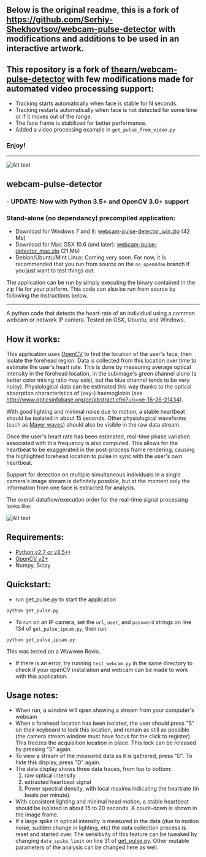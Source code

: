 
## Below is the original readme, this is a fork of https://github.com/Serhiy-Shekhovtsov/webcam-pulse-detector with modifications and additions to be used in an interactive artwork. 


## This repository is a fork of [thearn/webcam-pulse-detector](https://github.com/thearn/webcam-pulse-detector) with few modifications made for automated video processing support:

- Tracking starts automatically when face is stable for N seconds. 
- Tracking restarts automatically when face is not detected for some time or if it moves out of the range. 
- The face frame is stabilized for better performance.
- Added a video processing example in `get_pulse_from_video.py`

### Enjoy!

---

![Alt text](http://i.imgur.com/2ngZopS.jpg "Screenshot")

webcam-pulse-detector
-----------------------

### - UPDATE: Now with Python 3.5+ and OpenCV 3.0+ support

### Stand-alone (no dependancy) precompiled application:

 - Download for Windows 7 and 8: [webcam-pulse-detector_win.zip](http://sourceforge.net/projects/webcampulsedetector/files/webcam-pulse-detector_win.zip/download) (42 Mb) 
 - Download for Mac OSX 10.6 (and later): [webcam-pulse-detector_mac.zip](http://sourceforge.net/projects/webcampulsedetector/files/webcam-pulse-detector_mac.zip/download) (21 Mb)
 - Debian/Ubuntu/Mint Linux: Coming very soon. For now, it is recommended that you run from source on the `no_openmdao` branch if you just want to test things out.

The application can be run by simply executing the binary contained in the zip file for your platform.
This code can also be run from source by following the instructions below.

---------------------------------------

A python code that detects the heart-rate of an individual using a common webcam or network IP camera. 
Tested on OSX, Ubuntu, and Windows.

How it works:
-----------------
This application uses [OpenCV](http://opencv.org/) to find the location of the user's face, then isolate the forehead region. Data is collected
from this location over time to estimate the user's heart rate. This is done by measuring average optical
intensity in the forehead location, in the subimage's green channel alone (a better color mixing ratio may exist, but the 
blue channel tends to be very noisy). Physiological data can be estimated this way thanks to the optical absorption 
characteristics of (oxy-) haemoglobin (see http://www.opticsinfobase.org/oe/abstract.cfm?uri=oe-16-26-21434). 

With good lighting and minimal noise due to motion, a stable heartbeat should be 
isolated in about 15 seconds. Other physiological waveforms (such as 
[Mayer waves](http://en.wikipedia.org/wiki/Mayer_waves)) should also be visible in the raw data stream.

Once the user's heart rate has been estimated, real-time phase variation associated with this 
frequency is also computed. This allows for the heartbeat to be exaggerated in the post-process frame rendering, 
causing the highlighted forehead location to pulse in sync with the user's own heartbeat.

Support for detection on multiple simultaneous individuals in a single camera's 
image stream is definitely possible, but at the moment only the information from one face 
is extracted for analysis.

The overall dataflow/execution order for the real-time signal processing looks like:

![Alt text](http://i.imgur.com/xS7O8U3.png "Signal processing")


Requirements:
---------------

- [Python v2.7 or v3.5+)](http://python.org/)
- [OpenCV v2+](http://opencv.org/)
- Numpy, Scipy

Quickstart:
------------

- run get_pulse.py to start the application

```
python get_pulse.py
```

- To run on an IP camera, set the `url`, `user`, and `password` strings on line 134 of `get_pulse_ipcam.py`, then run:

```
python get_pulse_ipcam.py
```
This was tested on a Wowwee Rovio.

- If there is an error, try running `test_webcam.py` in the same directory to check if your openCV installation and webcam can be made to work
with this application.

Usage notes:
----------
- When run, a window will open showing a stream from your computer's webcam
- When a forehead location has been isolated, the user should press "S" on their 
keyboard to lock this location, and remain as still as possible (the camera 
stream window must have focus for the click to register). This freezes the acquisition location in place. This lock can
be released by pressing "S" again.
- To view a stream of the measured data as it is gathered, press "D". To hide this display, press "D" again.
- The data display shows three data traces, from top to bottom: 
   1. raw optical intensity
   2. extracted heartbeat signal
   3. Power spectral density, with local maxima indicating the heartrate (in beats per minute). 
- With consistent lighting and minimal head motion, a stable heartbeat should be 
isolated in about 15 to 20 seconds. A count-down is shown in the image frame.
- If a large spike in optical intensity is measured in the data (due to motion 
noise, sudden change in lighting, etc) the data collection process is reset and 
started over. The sensitivity of this feature can be tweaked by changing `data_spike_limit` on line 31 of [get_pulse.py](get_pulse.py).
Other mutable parameters of the analysis can be changed here as well.
